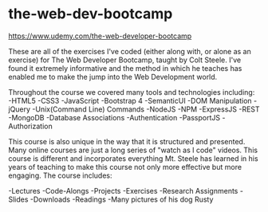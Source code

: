 # the-web-dev-bootcamp
https://www.udemy.com/the-web-developer-bootcamp

These are all of the exercises I've coded (either along with, or alone as an exercise) for The Web Developer Bootcamp, taught by Colt Steele. I've found it extremely informative and the method in which he teaches has enabled me to make the jump into the Web Development world.

Throughout the course we covered many tools and technologies including:
-HTML5
-CSS3
-JavaScript
-Bootstrap 4
-SemanticUI
-DOM Manipulation
-jQuery
-Unix(Command Line) Commands
-NodeJS
-NPM
-ExpressJS
-REST
-MongoDB
-Database Associations
-Authentication
-PassportJS
-Authorization


This course is also unique in the way that it is structured and presented. Many online courses are just a long series of "watch as I code" videos.  This course is different and incorporates everything Mt. Steele has learned in his years of teaching to make this course not only more effective but more engaging. The course includes:

-Lectures
-Code-Alongs
-Projects
-Exercises
-Research Assignments
-Slides
-Downloads
-Readings
-Many pictures of his dog Rusty
